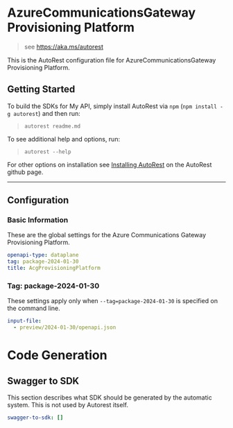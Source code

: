 # AzureCommunicationsGateway Provisioning Platform

> see https://aka.ms/autorest

This is the AutoRest configuration file for AzureCommunicationsGateway Provisioning Platform.

## Getting Started

To build the SDKs for My API, simply install AutoRest via `npm` (`npm install -g autorest`) and then run:

> `autorest readme.md`

To see additional help and options, run:

> `autorest --help`

For other options on installation see [Installing AutoRest](https://aka.ms/autorest/install) on the AutoRest github page.

---

## Configuration

### Basic Information

These are the global settings for the Azure Communications Gateway Provisioning Platform.

```yaml
openapi-type: dataplane
tag: package-2024-01-30
title: AcgProvisioningPlatform
```

### Tag: package-2024-01-30

These settings apply only when `--tag=package-2024-01-30` is specified on the command line.

```yaml $(tag) == 'package-2024-01-30'
input-file:
  - preview/2024-01-30/openapi.json
```

# Code Generation

## Swagger to SDK

This section describes what SDK should be generated by the automatic system.
This is not used by Autorest itself.

```yaml $(swagger-to-sdk)
swagger-to-sdk: []
```
